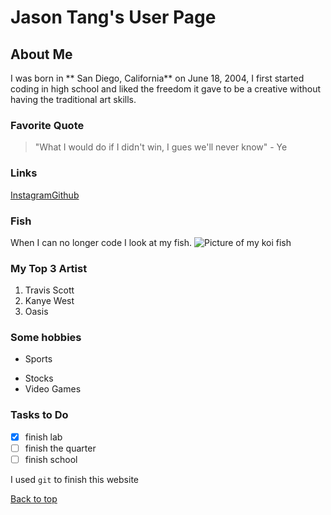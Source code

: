 # Jason Tang's User Page

## About Me
I was born in ** San Diego, California** on June 18, 2004, I first started coding in high school and liked the freedom it gave to be a creative without having the traditional art skills. 

### Favorite Quote
>"What I would do if I didn't win, I gues we'll never know" - Ye

### Links
[Instagram](https://www.instagram.com/jason._.t/)[Github](https://github.com/jvtang487)

### Fish
When I can no longer code I look at my fish. ![Picture of my koi fish](./fishy.png)

### My Top 3 Artist
1. Travis Scott
2. Kanye West
3. Oasis

### Some hobbies
* Sports
- Stocks
- Video Games
  
### Tasks to Do
- [x] finish lab
- [ ] finish the quarter
- [ ] finish school

I used `git` to finish this website

[Back to top](./README.md)